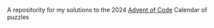 A repositority for my solutions to the 2024 [Advent of Code](https://adventofcode.com/2024/) Calendar of puzzles
